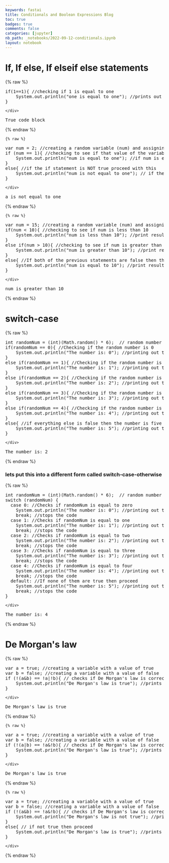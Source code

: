 ```yaml
---
keywords: fastai
title: Conditionals and Boolean Expressions Blog
toc: true 
badges: true
comments: false
categories: [jupyter]
nb_path: _notebooks/2022-09-12-conditionals.ipynb
layout: notebook
---
```


<!--
#################################################
### THIS FILE WAS AUTOGENERATED! DO NOT EDIT! ###
#################################################
# file to edit: _notebooks/2022-09-12-conditionals.ipynb
-->

<div class="container" id="notebook-container">
        
<div class="cell border-box-sizing text_cell rendered"><div class="inner_cell">
<div class="text_cell_render border-box-sizing rendered_html">
<h1 id="If,-If-else,-If-elseif-else-statements">If, If else, If elseif else statements<a class="anchor-link" href="#If,-If-else,-If-elseif-else-statements"> </a></h1>
</div>
</div>
</div>
    {% raw %}
    
<div class="cell border-box-sizing code_cell rendered">
<div class="input">

<div class="inner_cell">
    <div class="input_area">
<div class=" highlight hl-java"><pre><span></span><span class="k">if</span><span class="p">(</span><span class="mi">1</span><span class="o">==</span><span class="mi">1</span><span class="p">){</span> <span class="c1">//checking if 1 is equal to one</span>
    <span class="n">System</span><span class="p">.</span><span class="na">out</span><span class="p">.</span><span class="na">println</span><span class="p">(</span><span class="s">&quot;one is equal to one&quot;</span><span class="p">);</span> <span class="c1">//prints out the message if that is true</span>
<span class="p">}</span>
</pre></div>

    </div>
</div>
</div>

<div class="output_wrapper">
<div class="output">

<div class="output_area">

<div class="output_subarea output_stream output_stdout output_text">
<pre>True code block
</pre>
</div>
</div>

</div>
</div>

</div>
    {% endraw %}

    {% raw %}
    
<div class="cell border-box-sizing code_cell rendered">
<div class="input">

<div class="inner_cell">
    <div class="input_area">
<div class=" highlight hl-java"><pre><span></span><span class="kd">var</span> <span class="n">num</span> <span class="o">=</span> <span class="mi">2</span><span class="p">;</span> <span class="c1">//creating a random variable (num) and assigning a value to it</span>
<span class="k">if</span> <span class="p">(</span><span class="n">num</span> <span class="o">==</span> <span class="mi">1</span><span class="p">){</span> <span class="c1">//checking to see if that value of the variable is equal to one</span>
    <span class="n">System</span><span class="p">.</span><span class="na">out</span><span class="p">.</span><span class="na">println</span><span class="p">(</span><span class="s">&quot;num is equal to one&quot;</span><span class="p">);</span> <span class="c1">//if num is equal to one we want to print it out</span>
<span class="p">}</span>
<span class="k">else</span><span class="p">{</span> <span class="c1">//if the if statement is NOT true proceed with this</span>
    <span class="n">System</span><span class="p">.</span><span class="na">out</span><span class="p">.</span><span class="na">println</span><span class="p">(</span><span class="s">&quot;num is not equal to one&quot;</span><span class="p">);</span> <span class="c1">// if the value does not equal to one we want to also print that out</span>
<span class="p">}</span>
</pre></div>

    </div>
</div>
</div>

<div class="output_wrapper">
<div class="output">

<div class="output_area">

<div class="output_subarea output_stream output_stdout output_text">
<pre>a is not equal to one
</pre>
</div>
</div>

</div>
</div>

</div>
    {% endraw %}

    {% raw %}
    
<div class="cell border-box-sizing code_cell rendered">
<div class="input">

<div class="inner_cell">
    <div class="input_area">
<div class=" highlight hl-java"><pre><span></span><span class="kd">var</span> <span class="n">num</span> <span class="o">=</span> <span class="mi">15</span><span class="p">;</span> <span class="c1">//creating a random variable (num) and assigning a value to it</span>
<span class="k">if</span><span class="p">(</span><span class="n">num</span> <span class="o">&lt;</span> <span class="mi">10</span><span class="p">){</span> <span class="c1">//checking to see if num is less than 10</span>
    <span class="n">System</span><span class="p">.</span><span class="na">out</span><span class="p">.</span><span class="na">println</span><span class="p">(</span><span class="s">&quot;num is less than 10&quot;</span><span class="p">);</span> <span class="c1">//print result </span>
<span class="p">}</span>
<span class="k">else</span> <span class="k">if</span><span class="p">(</span><span class="n">num</span> <span class="o">&gt;</span> <span class="mi">10</span><span class="p">){</span> <span class="c1">//checking to see if num is greater than 10</span>
    <span class="n">System</span><span class="p">.</span><span class="na">out</span><span class="p">.</span><span class="na">println</span><span class="p">(</span><span class="s">&quot;num is greater than 10&quot;</span><span class="p">);</span> <span class="c1">//print result </span>
<span class="p">}</span>
<span class="k">else</span><span class="p">{</span> <span class="c1">//If both of the previous statements are false then the number has to equal to 10</span>
    <span class="n">System</span><span class="p">.</span><span class="na">out</span><span class="p">.</span><span class="na">println</span><span class="p">(</span><span class="s">&quot;num is equal to 10&quot;</span><span class="p">);</span> <span class="c1">//print result </span>
<span class="p">}</span>
</pre></div>

    </div>
</div>
</div>

<div class="output_wrapper">
<div class="output">

<div class="output_area">

<div class="output_subarea output_stream output_stdout output_text">
<pre>num is greater than 10
</pre>
</div>
</div>

</div>
</div>

</div>
    {% endraw %}

<div class="cell border-box-sizing text_cell rendered"><div class="inner_cell">
<div class="text_cell_render border-box-sizing rendered_html">
<h1 id="switch-case">switch-case<a class="anchor-link" href="#switch-case"> </a></h1>
</div>
</div>
</div>
    {% raw %}
    
<div class="cell border-box-sizing code_cell rendered">
<div class="input">

<div class="inner_cell">
    <div class="input_area">
<div class=" highlight hl-java"><pre><span></span><span class="kt">int</span> <span class="n">randomNum</span> <span class="o">=</span> <span class="p">(</span><span class="kt">int</span><span class="p">)(</span><span class="n">Math</span><span class="p">.</span><span class="na">random</span><span class="p">()</span> <span class="o">*</span> <span class="mi">6</span><span class="p">);</span>  <span class="c1">// random number between 0 to 5</span>
<span class="k">if</span><span class="p">(</span><span class="n">randomNum</span> <span class="o">==</span> <span class="mi">0</span><span class="p">){</span> <span class="c1">//Checking if the random number is 0</span>
    <span class="n">System</span><span class="p">.</span><span class="na">out</span><span class="p">.</span><span class="na">println</span><span class="p">(</span><span class="s">&quot;The number is: 0&quot;</span><span class="p">);</span> <span class="c1">//printing out the random number if its 0</span>
<span class="p">}</span>
<span class="k">else</span> <span class="k">if</span><span class="p">(</span><span class="n">randomNum</span> <span class="o">==</span> <span class="mi">1</span><span class="p">){</span> <span class="c1">//Checking if the random number is 1</span>
    <span class="n">System</span><span class="p">.</span><span class="na">out</span><span class="p">.</span><span class="na">println</span><span class="p">(</span><span class="s">&quot;The number is: 1&quot;</span><span class="p">);</span> <span class="c1">//printing out the random number if its 1</span>
<span class="p">}</span>
<span class="k">else</span> <span class="k">if</span><span class="p">(</span><span class="n">randomNum</span> <span class="o">==</span> <span class="mi">2</span><span class="p">){</span> <span class="c1">//Checking if the random number is 2</span>
    <span class="n">System</span><span class="p">.</span><span class="na">out</span><span class="p">.</span><span class="na">println</span><span class="p">(</span><span class="s">&quot;The number is: 2&quot;</span><span class="p">);</span> <span class="c1">//printing out the random number if its 2</span>
<span class="p">}</span>
<span class="k">else</span> <span class="k">if</span><span class="p">(</span><span class="n">randomNum</span> <span class="o">==</span> <span class="mi">3</span><span class="p">){</span> <span class="c1">//Checking if the random number is 3</span>
    <span class="n">System</span><span class="p">.</span><span class="na">out</span><span class="p">.</span><span class="na">println</span><span class="p">(</span><span class="s">&quot;The number is: 3&quot;</span><span class="p">);</span> <span class="c1">//printing out the random number if its 3</span>
<span class="p">}</span>
<span class="k">else</span> <span class="k">if</span><span class="p">(</span><span class="n">randomNum</span> <span class="o">==</span> <span class="mi">4</span><span class="p">){</span> <span class="c1">//Checking if the random number is 4</span>
    <span class="n">System</span><span class="p">.</span><span class="na">out</span><span class="p">.</span><span class="na">println</span><span class="p">(</span><span class="s">&quot;The number is: 4&quot;</span><span class="p">);</span> <span class="c1">//printing out the random number if its 4</span>
<span class="p">}</span>
<span class="k">else</span><span class="p">{</span> <span class="c1">//if everything else is false then the number is five</span>
    <span class="n">System</span><span class="p">.</span><span class="na">out</span><span class="p">.</span><span class="na">println</span><span class="p">(</span><span class="s">&quot;The number is: 5&quot;</span><span class="p">);</span> <span class="c1">//printing out the random number if its 5</span>
<span class="p">}</span>
</pre></div>

    </div>
</div>
</div>

<div class="output_wrapper">
<div class="output">

<div class="output_area">

<div class="output_subarea output_stream output_stdout output_text">
<pre>The number is: 2
</pre>
</div>
</div>

</div>
</div>

</div>
    {% endraw %}

<div class="cell border-box-sizing text_cell rendered"><div class="inner_cell">
<div class="text_cell_render border-box-sizing rendered_html">
<h3 id="lets-put-this-into-a-different-form-called-switch-case-otherwise">lets put this into a different form called switch-case-otherwise<a class="anchor-link" href="#lets-put-this-into-a-different-form-called-switch-case-otherwise"> </a></h3>
</div>
</div>
</div>
    {% raw %}
    
<div class="cell border-box-sizing code_cell rendered">
<div class="input">

<div class="inner_cell">
    <div class="input_area">
<div class=" highlight hl-java"><pre><span></span><span class="kt">int</span> <span class="n">randomNum</span> <span class="o">=</span> <span class="p">(</span><span class="kt">int</span><span class="p">)(</span><span class="n">Math</span><span class="p">.</span><span class="na">random</span><span class="p">()</span> <span class="o">*</span> <span class="mi">6</span><span class="p">);</span>  <span class="c1">// random number between 0 to 5</span>
<span class="k">switch</span> <span class="p">(</span><span class="n">randomNum</span><span class="p">)</span> <span class="p">{</span>
  <span class="k">case</span> <span class="mi">0</span><span class="p">:</span> <span class="c1">//Checks if randomNum is equal to zero</span>
    <span class="n">System</span><span class="p">.</span><span class="na">out</span><span class="p">.</span><span class="na">println</span><span class="p">(</span><span class="s">&quot;The number is: 0&quot;</span><span class="p">);</span> <span class="c1">//printing out the random number if its 0</span>
    <span class="k">break</span><span class="p">;</span> <span class="c1">//stops the code</span>
  <span class="k">case</span> <span class="mi">1</span><span class="p">:</span> <span class="c1">//Checks if randomNum is equal to one</span>
    <span class="n">System</span><span class="p">.</span><span class="na">out</span><span class="p">.</span><span class="na">println</span><span class="p">(</span><span class="s">&quot;The number is: 1&quot;</span><span class="p">);</span> <span class="c1">//printing out the random number if its 1</span>
    <span class="k">break</span><span class="p">;</span> <span class="c1">//stops the code</span>
  <span class="k">case</span> <span class="mi">2</span><span class="p">:</span> <span class="c1">//Checks if randomNum is equal to two</span>
    <span class="n">System</span><span class="p">.</span><span class="na">out</span><span class="p">.</span><span class="na">println</span><span class="p">(</span><span class="s">&quot;The number is: 2&quot;</span><span class="p">);</span> <span class="c1">//printing out the random number if its 2</span>
    <span class="k">break</span><span class="p">;</span> <span class="c1">//stops the code</span>
  <span class="k">case</span> <span class="mi">3</span><span class="p">:</span> <span class="c1">//Checks if randomNum is equal to three</span>
    <span class="n">System</span><span class="p">.</span><span class="na">out</span><span class="p">.</span><span class="na">println</span><span class="p">(</span><span class="s">&quot;The number is: 3&quot;</span><span class="p">);</span> <span class="c1">//printing out the random number if its 3</span>
    <span class="k">break</span><span class="p">;</span> <span class="c1">//stops the code</span>
  <span class="k">case</span> <span class="mi">4</span><span class="p">:</span> <span class="c1">//Checks if randomNum is equal to four</span>
    <span class="n">System</span><span class="p">.</span><span class="na">out</span><span class="p">.</span><span class="na">println</span><span class="p">(</span><span class="s">&quot;The number is: 4&quot;</span><span class="p">);</span> <span class="c1">//printing out the random number if its 3</span>
    <span class="k">break</span><span class="p">;</span> <span class="c1">//stops the code</span>
  <span class="k">default</span><span class="p">:</span> <span class="c1">//If none of them are true then proceed</span>
    <span class="n">System</span><span class="p">.</span><span class="na">out</span><span class="p">.</span><span class="na">println</span><span class="p">(</span><span class="s">&quot;The number is: 5&quot;</span><span class="p">);</span> <span class="c1">//printing out the random number if its 3</span>
    <span class="k">break</span><span class="p">;</span> <span class="c1">//stops the code</span>
<span class="p">}</span>
</pre></div>

    </div>
</div>
</div>

<div class="output_wrapper">
<div class="output">

<div class="output_area">

<div class="output_subarea output_stream output_stdout output_text">
<pre>The number is: 4
</pre>
</div>
</div>

</div>
</div>

</div>
    {% endraw %}

<div class="cell border-box-sizing text_cell rendered"><div class="inner_cell">
<div class="text_cell_render border-box-sizing rendered_html">
<h1 id="De-Morgan's-law">De Morgan's law<a class="anchor-link" href="#De-Morgan's-law"> </a></h1>
</div>
</div>
</div>
    {% raw %}
    
<div class="cell border-box-sizing code_cell rendered">
<div class="input">

<div class="inner_cell">
    <div class="input_area">
<div class=" highlight hl-java"><pre><span></span><span class="kd">var</span> <span class="n">a</span> <span class="o">=</span> <span class="kc">true</span><span class="p">;</span> <span class="c1">//creating a variable with a value of true</span>
<span class="kd">var</span> <span class="n">b</span> <span class="o">=</span> <span class="kc">false</span><span class="p">;</span> <span class="c1">//creating a variable with a value of false</span>
<span class="k">if</span> <span class="p">(</span><span class="o">!</span><span class="p">(</span><span class="n">a</span><span class="o">&amp;</span><span class="n">b</span><span class="p">)</span> <span class="o">==</span> <span class="o">!</span><span class="n">a</span><span class="o">|!</span><span class="n">b</span><span class="p">){</span> <span class="c1">// checks if De Morgan&#39;s law is correct</span>
    <span class="n">System</span><span class="p">.</span><span class="na">out</span><span class="p">.</span><span class="na">println</span><span class="p">(</span><span class="s">&quot;De Morgan&#39;s law is true&quot;</span><span class="p">);</span> <span class="c1">//prints out the result</span>
<span class="p">}</span>
</pre></div>

    </div>
</div>
</div>

<div class="output_wrapper">
<div class="output">

<div class="output_area">

<div class="output_subarea output_stream output_stdout output_text">
<pre>De Morgan&#39;s law is true
</pre>
</div>
</div>

</div>
</div>

</div>
    {% endraw %}

    {% raw %}
    
<div class="cell border-box-sizing code_cell rendered">
<div class="input">

<div class="inner_cell">
    <div class="input_area">
<div class=" highlight hl-java"><pre><span></span><span class="kd">var</span> <span class="n">a</span> <span class="o">=</span> <span class="kc">true</span><span class="p">;</span> <span class="c1">//creating a variable with a value of true</span>
<span class="kd">var</span> <span class="n">b</span> <span class="o">=</span> <span class="kc">false</span><span class="p">;</span> <span class="c1">//creating a variable with a value of false</span>
<span class="k">if</span> <span class="p">(</span><span class="o">!</span><span class="p">(</span><span class="n">a</span><span class="o">|</span><span class="n">b</span><span class="p">)</span> <span class="o">==</span> <span class="o">!</span><span class="n">a</span><span class="o">&amp;!</span><span class="n">b</span><span class="p">){</span> <span class="c1">// checks if De Morgan&#39;s law is correct</span>
    <span class="n">System</span><span class="p">.</span><span class="na">out</span><span class="p">.</span><span class="na">println</span><span class="p">(</span><span class="s">&quot;De Morgan&#39;s law is true&quot;</span><span class="p">);</span> <span class="c1">//prints out the result</span>
<span class="p">}</span>
</pre></div>

    </div>
</div>
</div>

<div class="output_wrapper">
<div class="output">

<div class="output_area">

<div class="output_subarea output_stream output_stdout output_text">
<pre>De Morgan&#39;s law is true
</pre>
</div>
</div>

</div>
</div>

</div>
    {% endraw %}

    {% raw %}
    
<div class="cell border-box-sizing code_cell rendered">
<div class="input">

<div class="inner_cell">
    <div class="input_area">
<div class=" highlight hl-java"><pre><span></span><span class="kd">var</span> <span class="n">a</span> <span class="o">=</span> <span class="kc">true</span><span class="p">;</span> <span class="c1">//creating a variable with a value of true</span>
<span class="kd">var</span> <span class="n">b</span> <span class="o">=</span> <span class="kc">false</span><span class="p">;</span> <span class="c1">//creating a variable with a value of false</span>
<span class="k">if</span> <span class="p">(</span><span class="o">!</span><span class="p">(</span><span class="n">a</span><span class="o">&amp;</span><span class="n">b</span><span class="p">)</span> <span class="o">==</span> <span class="o">!</span><span class="n">a</span><span class="o">&amp;!</span><span class="n">b</span><span class="p">){</span> <span class="c1">// checks if De Morgan&#39;s law is correct</span>
    <span class="n">System</span><span class="p">.</span><span class="na">out</span><span class="p">.</span><span class="na">println</span><span class="p">(</span><span class="s">&quot;De Morgan&#39;s law is not true&quot;</span><span class="p">);</span> <span class="c1">//prints out the result</span>
<span class="p">}</span>
<span class="k">else</span><span class="p">{</span> <span class="c1">// if not true then proceed</span>
    <span class="n">System</span><span class="p">.</span><span class="na">out</span><span class="p">.</span><span class="na">println</span><span class="p">(</span><span class="s">&quot;De Morgan&#39;s law is true&quot;</span><span class="p">);</span> <span class="c1">//prints out the result</span>
<span class="p">}</span>
</pre></div>

    </div>
</div>
</div>

</div>
    {% endraw %}

</div>
 

